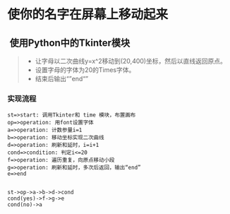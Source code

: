 # 使你的名字在屏幕上移动起来
##  使用Python中的Tkinter模块
> * 让字母以二次曲线y=x^2移动到(20,400)坐标，然后以直线返回原点。<br>
> * 设置字母的字体为20的Times字体。<br>
> * 结束后输出“”end“”<br>
### 实现流程
```flow
st=>start: 调用Tkinter和 time 模块，布置画布
op=>operation: 用font设置字体
a=>operation: 计数参量i=1
b=>operation: 移动坐标实现二次曲线
d=>operation: 刷新和延时，i=i+1
cond=>condition: 判定i<=20
f=>operation: 遍历重复，向原点移动小段
g=>operation: 刷新和延时，多次后返回，输出“end”
e=>end


st->op->a->b->d->cond
cond(yes)->f->g->e
cond(no)->a
```
